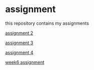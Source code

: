 # assignment
this repository contains my assignments

[assignment 2](https://github.com/MateoMalbasic/assignment/blob/master/assignment2.ipynb)

[assignment 3](https://github.com/MateoMalbasic/assignment/blob/master/assignment3%20(2).ipynb)

[assignment 4](https://github.com/MateoMalbasic/assignment/blob/master/assignment4.ipynb)

[week6 assignment](https://github.com/MateoMalbasic/assignment/blob/master/week6correct.ipynb)
